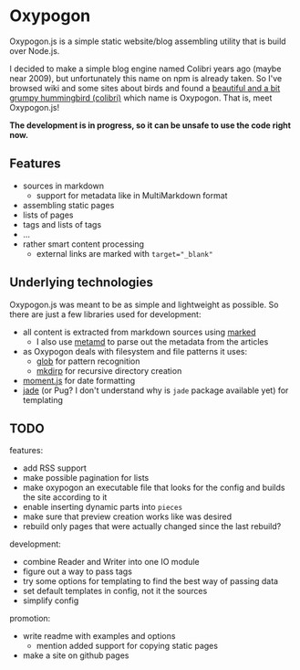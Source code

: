 # Oxypogon

Oxypogon.js is a simple static website/blog assembling utility that is build over Node.js.

I decided to make a simple blog engine named Colibri years ago (maybe near 2009), but unfortunately this name on npm is already taken. So I've browsed wiki and some sites about birds and found a [beautiful and a bit grumpy hummingbird (colibri)](https://cloud.githubusercontent.com/assets/2196347/17130607/74000fb2-532a-11e6-9ed4-dc604296367c.jpg) which name is Oxypogon. That is, meet Oxypogon.js!

**The development is in progress, so it can be unsafe to use the code right now.**

## Features

- sources in markdown
  - support for metadata like in MultiMarkdown format
- assembling static pages
- lists of pages
- tags and lists of tags
- ...
- rather smart content processing
	- external links are marked with `target="_blank"`

## Underlying technologies

Oxypogon.js was meant to be as simple and lightweight as possible. So there are just a few libraries used for development:

- all content is extracted from markdown sources using [marked](https://github.com/chjj/marked)
  - I also use [metamd](https://github.com/chrisjaure/metamd) to parse out the metadata from the articles
- as Oxypogon deals with filesystem and file patterns it uses:
  - [glob](https://github.com/isaacs/node-glob) for pattern recognition
  - [mkdirp](https://github.com/substack/node-mkdirp) for recursive directory creation
- [moment.js](https://github.com/moment/moment) for date formatting
- [jade](https://github.com/pugjs/pug) (or Pug? I don't understand why is `jade` package available yet) for templating

## TODO

features:
- add RSS support
- make possible pagination for lists
- make oxypogon an executable file that looks for the config and builds the site according to it
- enable inserting dynamic parts into `pieces`
- make sure that preview creation works like was desired
- rebuild only pages that were actually changed since the last rebuild?

development:
- combine Reader and Writer into one IO module
- figure out a way to pass tags
- try some options for templating to find the best way of passing data
- set default templates in config, not it the sources
- simplify config

promotion:
- write readme with examples and options
	- mention added support for copying static pages
- make a site on github pages
